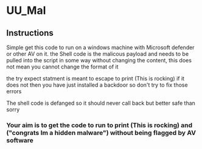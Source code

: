 # UU_Mal

## Instructions
Simple get this code to run on a windows machine with Microsoft defender or other AV on it. 
the Shell code is the malicous payload and needs to be pulled into the script in some way without changing the content, this does not mean you cannot change the format of it

the try expect statment is meant to escape to print (This is rocking) if it does not then you have just installed a backdoor so don't try to fix those errors 

The shell code is defanged so it should never call back but better safe than sorry 

### Your aim is to get the code to run to print (This is rocking) and ("congrats Im a hidden malware") without being flagged by AV software